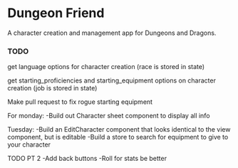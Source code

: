 # Dungeon Friend
A character creation and management app for Dungeons and Dragons.

### TODO
get language options for character creation
(race is stored in state)

get starting_proficiencies and starting_equipment options on character creation
(job is stored in state)

Make pull request to fix rogue starting equipment

For monday:
-Build out Character sheet component to display all info

Tuesday:
-Build an EditCharacter component that looks identical to the view component,
but is editable
-Build a store to search for equipment to give to your character

TODO PT 2
-Add back buttons
-Roll for stats be better
